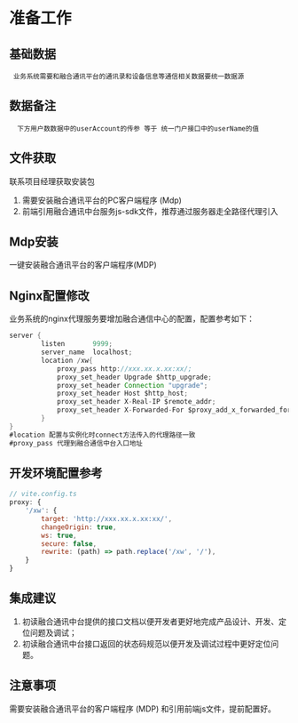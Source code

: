 
# 准备工作
## 基础数据

     业务系统需要和融合通讯平台的通讯录和设备信息等通信相关数据要统一数据源

## 数据备注

      下方用户数数据中的userAccount的传参 等于 统一门户接口中的userName的值

## 文件获取
联系项目经理获取安装包
1. 需要安装融合通讯平台的PC客户端程序 (Mdp)
2. 前端引用融合通讯中台服务js-sdk文件，推荐通过服务器走全路径代理引入

## Mdp安装

一键安装融合通讯平台的客户端程序(MDP)

## Nginx配置修改

业务系统的nginx代理服务要增加融合通信中心的配置，配置参考如下：

```java
server {
        listen       9999;
        server_name  localhost;
        location /xw{
            proxy_pass http://xxx.xx.x.xx:xx/;
            proxy_set_header Upgrade $http_upgrade;
            proxy_set_header Connection "upgrade";
            proxy_set_header Host $http_host;
            proxy_set_header X-Real-IP $remote_addr;
            proxy_set_header X-Forwarded-For $proxy_add_x_forwarded_for;
        }
}
#location 配置与实例化时connect方法传入的代理路径一致
#proxy_pass 代理到融合通信中台入口地址
```
## 开发环境配置参考
```javascript
// vite.config.ts
proxy: {
    '/xw': {
        target: 'http://xxx.xx.x.xx:xx/',
        changeOrigin: true,
        ws: true,
        secure: false,
        rewrite: (path) => path.replace('/xw', '/'),
    }
}
```
## 集成建议

1. 初读融合通讯中台提供的接口文档以便开发者更好地完成产品设计、开发、定位问题及调试； 
2. 初读融合通讯中台接口返回的状态码规范以便开发及调试过程中更好定位问题。 

## 注意事项

需要安装融合通讯平台的客户端程序 (MDP) 和引用前端js文件，提前配置好。